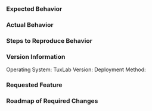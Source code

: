 <!-- BUG -->
### Expected Behavior

### Actual Behavior

### Steps to Reproduce Behavior

### Version Information
Operating System:
TuxLab Version:
Deployment Method:

<!-- Feature Request -->
### Requested Feature

### Roadmap of Required Changes
